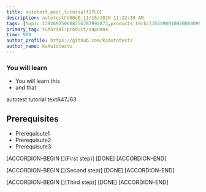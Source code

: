```yaml
---
title: autotest_pool_tutorialf27LOF
description: autotestCd00dB_11/16/2020 11:22:39 AM
tags: [topic:139269250608756787992873,products:tech/73554900100700000996,tutorial:experience/advanced]
primary_tag: tutorial:product/sapHana
time: 909
author_profile: https://github.com/ksAutotests
author_name: ksAutotests
---
```

### You will learn
- You will learn this
- and that

autotest tutorial textA47J63

## Prerequisites
- Prerequisute1
- Prerequisute2
- Prerequisute3

[ACCORDION-BEGIN [](First step)]
[DONE]
[ACCORDION-END]

[ACCORDION-BEGIN [](Second step)]
[DONE]
[ACCORDION-END]

[ACCORDION-BEGIN [](Third step)]
[DONE]
[ACCORDION-END]

